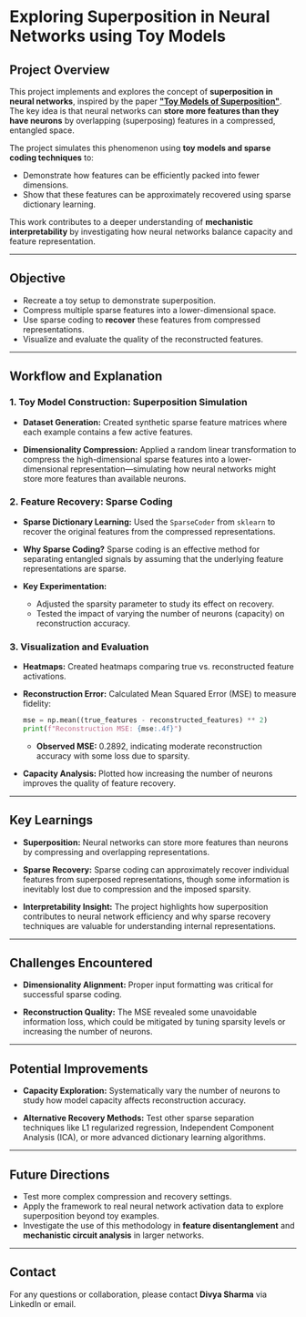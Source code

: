 # Exploring Superposition in Neural Networks using Toy Models

## Project Overview

This project implements and explores the concept of **superposition in neural networks**, inspired by the paper **["Toy Models of Superposition"](https://transformer-circuits.pub/2022/toy_model/index.html)**.
The key idea is that neural networks can **store more features than they have neurons** by overlapping (superposing) features in a compressed, entangled space.

The project simulates this phenomenon using **toy models and sparse coding techniques** to:

* Demonstrate how features can be efficiently packed into fewer dimensions.
* Show that these features can be approximately recovered using sparse dictionary learning.

This work contributes to a deeper understanding of **mechanistic interpretability** by investigating how neural networks balance capacity and feature representation.

---

## Objective

* Recreate a toy setup to demonstrate superposition.
* Compress multiple sparse features into a lower-dimensional space.
* Use sparse coding to **recover** these features from compressed representations.
* Visualize and evaluate the quality of the reconstructed features.

---

## Workflow and Explanation

### 1. Toy Model Construction: Superposition Simulation

* **Dataset Generation:**
  Created synthetic sparse feature matrices where each example contains a few active features.

* **Dimensionality Compression:**
  Applied a random linear transformation to compress the high-dimensional sparse features into a lower-dimensional representation—simulating how neural networks might store more features than available neurons.

### 2. Feature Recovery: Sparse Coding

* **Sparse Dictionary Learning:**
  Used the `SparseCoder` from `sklearn` to recover the original features from the compressed representations.

* **Why Sparse Coding?**
  Sparse coding is an effective method for separating entangled signals by assuming that the underlying feature representations are sparse.

* **Key Experimentation:**

  * Adjusted the sparsity parameter to study its effect on recovery.
  * Tested the impact of varying the number of neurons (capacity) on reconstruction accuracy.

### 3. Visualization and Evaluation

* **Heatmaps:**
  Created heatmaps comparing true vs. reconstructed feature activations.

* **Reconstruction Error:**
  Calculated Mean Squared Error (MSE) to measure fidelity:

  ```python
  mse = np.mean((true_features - reconstructed_features) ** 2)
  print(f"Reconstruction MSE: {mse:.4f}")
  ```

  * **Observed MSE:** 0.2892, indicating moderate reconstruction accuracy with some loss due to sparsity.

* **Capacity Analysis:**
  Plotted how increasing the number of neurons improves the quality of feature recovery.

---

## Key Learnings

* **Superposition:**
  Neural networks can store more features than neurons by compressing and overlapping representations.

* **Sparse Recovery:**
  Sparse coding can approximately recover individual features from superposed representations, though some information is inevitably lost due to compression and the imposed sparsity.

* **Interpretability Insight:**
  The project highlights how superposition contributes to neural network efficiency and why sparse recovery techniques are valuable for understanding internal representations.

---

## Challenges Encountered

* **Dimensionality Alignment:**
  Proper input formatting was critical for successful sparse coding.

* **Reconstruction Quality:**
  The MSE revealed some unavoidable information loss, which could be mitigated by tuning sparsity levels or increasing the number of neurons.

---

## Potential Improvements

* **Capacity Exploration:**
  Systematically vary the number of neurons to study how model capacity affects reconstruction accuracy.

* **Alternative Recovery Methods:**
  Test other sparse separation techniques like L1 regularized regression, Independent Component Analysis (ICA), or more advanced dictionary learning algorithms.

---

## Future Directions

* Test more complex compression and recovery settings.
* Apply the framework to real neural network activation data to explore superposition beyond toy examples.
* Investigate the use of this methodology in **feature disentanglement** and **mechanistic circuit analysis** in larger networks.

---

## Contact

For any questions or collaboration, please contact **Divya Sharma** via LinkedIn or email.
